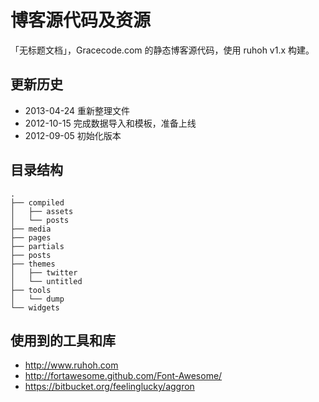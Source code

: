 #  博客源代码及资源

「无标题文档」，Gracecode.com 的静态博客源代码，使用 ruhoh v1.x 构建。


## 更新历史

* 2013-04-24 重新整理文件
* 2012-10-15 完成数据导入和模板，准备上线
* 2012-09-05 初始化版本


## 目录结构

```
.
├── compiled
│   ├── assets
│   └── posts
├── media
├── pages
├── partials
├── posts
├── themes
│   ├── twitter
│   └── untitled
├── tools
│   └── dump
└── widgets
```


## 使用到的工具和库

* http://www.ruhoh.com
* http://fortawesome.github.com/Font-Awesome/
* https://bitbucket.org/feelinglucky/aggron

